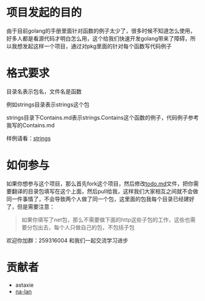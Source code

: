 # 项目发起的目的
由于目前golang的手册里面针对函数的例子太少了，很多时候不知道怎么使用，好多人都是看源代码才明白怎么用，这个给我们快速开发golang带来了障碍，所以我想发起这样一个项目，通过对pkg里面的针对每个函数写代码例子

# 格式要求

目录名表示包名，文件名是函数

例如strings目录表示strings这个包

strings目录下Contains.md表示strings.Contains这个函数的例子，代码例子参考我写的Contains.md 

样例请看：[strings](https://github.com/astaxie/gopkg/tree/master/strings)

# 如何参与
如果你想参与这个项目，那么首先fork这个项目，然后修改[todo.md](https://github.com/astaxie/gopkg/blob/master/todo.md)文件，把你需要翻译的目录包填写在这个上面，然后pull给我，这样我们大家相互之间就不会做同一件事情了，不会导致两个人做了同一个包，这里面的包我每个目录已经建好了，但是需要注意：

>如果你填写了net包，那么不需要做下面的http这些子包的工作，这些也需要分包出去，每个人只做自己的包，不包括子包

欢迎你加群：259316004 和我们一起交流学习进步

# 贡献者

- astaxie
- [na-lan](https://github.com/na-lan)


